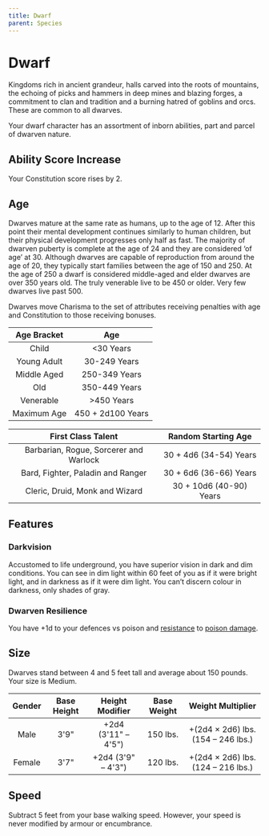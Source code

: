 ```yaml
---
title: Dwarf
parent: Species
---
```


# Dwarf
Kingdoms rich in ancient grandeur, halls carved into the roots of mountains, the echoing of picks and hammers in deep mines and blazing forges, a commitment to clan and tradition and a burning hatred of goblins and orcs. These are common to all dwarves.

Your dwarf character has an assortment of inborn abilities, part and parcel of dwarven nature.

## Ability Score Increase
Your Constitution score rises by 2.

## Age
Dwarves mature at the same rate as humans, up to the age of 12. After this point their mental development continues similarly to human children, but their physical development progresses only half as fast. The majority of dwarven puberty is complete at the age of 24 and they are considered ‘of age’ at 30. Although dwarves are capable of reproduction from around the age of 20, they typically start families between the age of 150 and 250. At the age of 250 a dwarf is considered middle-aged and elder dwarves are over 350 years old. The truly venerable live to be 450 or older. Very few dwarves live past 500.

Dwarves move Charisma to the set of attributes receiving penalties with age and Constitution to those receiving bonuses.

| Age Bracket | Age |
|:-----------:|:---:|
| Child       | <30 Years         |
| Young Adult | 30-249 Years      |
| Middle Aged | 250-349 Years     |
| Old         | 350-449 Years     |
| Venerable   | >450 Years        |
| Maximum Age | 450 + 2d100 Years |

| First Class Talent | Random Starting Age |
|:------------------:|:-------------------:|
| Barbarian, Rogue, Sorcerer and Warlock | 30 + 4d6 (34-54) Years |
| Bard, Fighter, Paladin and Ranger      | 30 + 6d6 (36-66) Years |
| Cleric, Druid, Monk and Wizard         | 30 + 10d6 (40-90) Years |

## Features

### Darkvision
Accustomed to life underground, you have superior vision in dark and dim conditions. You can see in dim light within 60 feet of you as if it were bright light, and in darkness as if it were dim light. You can’t discern colour in darkness, only shades of gray.

### Dwarven Resilience
You have +1d to your defences vs poison and [resistance](http://stormchaserroleplaying.com/stormchaserRPG/Combat/DamageandHealing/DamageResistanceandVulnerability/) to [poison damage](http://stormchaserroleplaying.com/stormchaserRPG/Combat/DamageandHealing/DamageRolls/#poison).

## Size
Dwarves stand between 4 and 5 feet tall and average about 150 pounds. Your size is Medium.

| Gender | Base Height | Height Modifier | Base Weight | Weight Multiplier |
|:------:|:-----------:|:---------------:|:-----------:|:-----------------:|
| Male   | 3'9" | +2d4 (3'11" – 4'5") | 150 lbs. | +(2d4 × 2d6) lbs. (154 – 246 lbs.) | 
| Female | 3'7" | +2d4 (3'9" – 4'3")  | 120 lbs. | +(2d4 × 2d6) lbs. (124 – 216 lbs.) |

## Speed
Subtract 5 feet from your base walking speed. However, your speed is never modified by armour or encumbrance.
